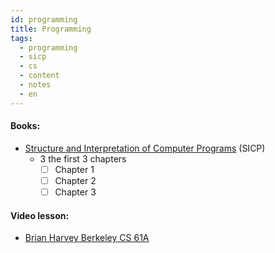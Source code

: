 ```yaml
---
id: programming
title: Programming
tags:
  - programming
  - sicp
  - cs
  - content
  - notes
  - en
---
```


#### Books: 
- [Structure and Interpretation of Computer Programs](https://mitpress.mit.edu/sites/default/files/sicp/full-text/book/book.html) (SICP)
  - 3 the first 3 chapters
    - [ ] Chapter 1
    - [ ] Chapter 2
    - [ ] Chapter 3

#### Video lesson:

- [Brian Harvey Berkeley CS 61A](https://www.youtube.com/playlist?list=PLhMnuBfGeCDNgVzLPxF9o5UNKG1b-LFY9)